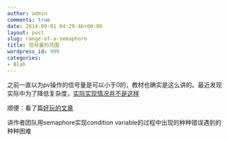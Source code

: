```yaml
---
author: admin
comments: true
date: 2014-09-01 04:29:46+00:00
layout: post
slug: range-of-a-semaphore
title: 信号量的范围
wordpress_id: 999
categories:
- Blah
---
```

之前一直以为pv操作的信号量是可以小于0的，教材也确实是这么讲的。最近发现实际中为了降低复杂度，[实际实现情况并不是这样](http://stackoverflow.com/questions/20656295/what-is-general-semaphores-range)

顺便：看了篇[好玩的文章](http://research.microsoft.com/apps/pubs/default.aspx?id=64242)

讲作者团队用semaphore实现condition variable的过程中出现的种种错误遇到的种种困难
